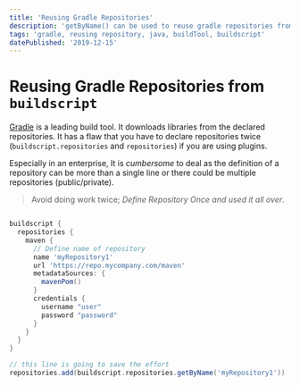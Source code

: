 ```yaml
---
title: 'Reusing Gradle Repositories'
description: 'getByName() can be used to reuse gradle repositories from buildscript'
tags: 'gradle, reusing repository, java, buildTool, buildscript'
datePublished: '2019-12-15'
---
```


# Reusing Gradle Repositories from `buildscript`

[Gradle](https://gradle.org/) is a leading build tool. It downloads libraries from the declared repositories. It has a flaw that you have to declare repositories twice (`buildscript.repositories` and `repositories`) if you are using plugins.

Especially in an enterprise, It is _cumbersome_ to deal as the definition of a repository can be more than a single line or there could be multiple repositories (public/private).

> Avoid doing work twice; _Define Repository Once and used it all over_.

```groovy

buildscript {
  repositories {
    maven {
      // Define name of repository
      name 'myRepository1'
      url 'https://repo.mycompany.com/maven'
      metadataSources: {
        mavenPom()
      }
      credentials {
        username "user"
        password "password"
      }
    }
  }
}

// this line is going to save the effort
repositories.add(buildscript.repositories.getByName('myRepository1'))

```
